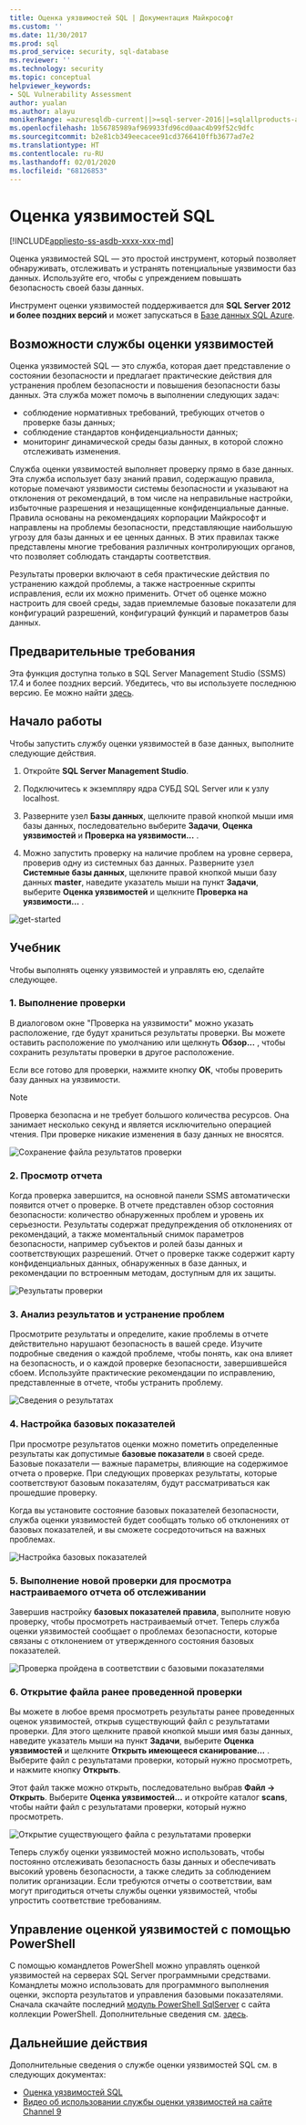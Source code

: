 ```yaml
---
title: Оценка уязвимостей SQL | Документация Майкрософт
ms.custom: ''
ms.date: 11/30/2017
ms.prod: sql
ms.prod_service: security, sql-database
ms.reviewer: ''
ms.technology: security
ms.topic: conceptual
helpviewer_keywords:
- SQL Vulnerability Assessment
author: yualan
ms.author: alayu
monikerRange: =azuresqldb-current||>=sql-server-2016||=sqlallproducts-allversions||>=sql-server-linux-2017||=azuresqldb-mi-current
ms.openlocfilehash: 1b56785989af969933fd96cd0aac4b99f52c9dfc
ms.sourcegitcommit: b2e81cb349eecacee91cd3766410ffb3677ad7e2
ms.translationtype: HT
ms.contentlocale: ru-RU
ms.lasthandoff: 02/01/2020
ms.locfileid: "68126853"
---
```

# <a name="sql-vulnerability-assessment"></a>Оценка уязвимостей SQL

[!INCLUDE[appliesto-ss-asdb-xxxx-xxx-md](../../includes/appliesto-ss-asdb-xxxx-xxx-md.md)]

Оценка уязвимостей SQL — это простой инструмент, который позволяет обнаруживать, отслеживать и устранять потенциальные уязвимости баз данных. Используйте его, чтобы с упреждением повышать безопасность своей базы данных.

Инструмент оценки уязвимостей поддерживается для **SQL Server 2012 и более поздних версий** и может запускаться в [Базе данных SQL Azure](https://docs.microsoft.com/azure/sql-database/sql-vulnerability-assessment).

## <a name="vulnerability-assessment-features"></a>Возможности службы оценки уязвимостей
Оценка уязвимостей SQL — это служба, которая дает представление о состоянии безопасности и предлагает практические действия для устранения проблем безопасности и повышения безопасности базы данных. Эта служба может помочь в выполнении следующих задач:
- соблюдение нормативных требований, требующих отчетов о проверке базы данных; 
- соблюдение стандартов конфиденциальности данных;
- мониторинг динамической среды базы данных, в которой сложно отслеживать изменения.

Служба оценки уязвимостей выполняет проверку прямо в базе данных. Эта служба использует базу знаний правил, содержащую правила, которые помечают уязвимости системы безопасности и указывают на отклонения от рекомендаций, в том числе на неправильные настройки, избыточные разрешения и незащищенные конфиденциальные данные. Правила основаны на рекомендациях корпорации Майкрософт и направлены на проблемы безопасности, представляющие наибольшую угрозу для базы данных и ее ценных данных. В этих правилах также представлены многие требования различных контролирующих органов, что позволяет соблюдать стандарты соответствия.

Результаты проверки включают в себя практические действия по устранению каждой проблемы, а также настроенные скрипты исправления, если их можно применить. Отчет об оценке можно настроить для своей среды, задав приемлемые базовые показатели для конфигураций разрешений, конфигураций функций и параметров базы данных. 

## <a name="prerequisites"></a>Предварительные требования
Эта функция доступна только в SQL Server Management Studio (SSMS) 17.4 и более поздних версий. Убедитесь, что вы используете последнюю версию. Ее можно найти [здесь](https://docs.microsoft.com/sql/ssms/download-sql-server-management-studio-ssms).

## <a name="getting-started"></a>Начало работы
Чтобы запустить службу оценки уязвимостей в базе данных, выполните следующие действия.
   1.   Откройте **SQL Server Management Studio**.

   2.   Подключитесь к экземпляру ядра СУБД SQL Server или к узлу localhost.

   3.   Разверните узел **Базы данных**, щелкните правой кнопкой мыши имя базы данных, последовательно выберите **Задачи**, **Оценка уязвимостей** и **Проверка на уязвимости...** .

   4.   Можно запустить проверку на наличие проблем на уровне сервера, проверив одну из системных баз данных. Разверните узел **Системные базы данных**, щелкните правой кнопкой мыши базу данных **master**, наведите указатель мыши на пункт **Задачи**, выберите **Оценка уязвимостей** и щелкните **Проверка на уязвимости...** .

   ![get-started](media/sql-vulnerability-assessment/1-SSMSGetStarted.png)

## <a name="tutorial"></a>Учебник
Чтобы выполнять оценку уязвимостей и управлять ею, сделайте следующее.

### <a name="1-run-a-scan"></a>1. Выполнение проверки

В диалоговом окне "Проверка на уязвимости" можно указать расположение, где будут храниться результаты проверки. Вы можете оставить расположение по умолчанию или щелкнуть **Обзор...** , чтобы сохранить результаты проверки в другое расположение.

Если все готово для проверки, нажмите кнопку **ОК**, чтобы проверить базу данных на уязвимости.

  > [!NOTE]   
  > Проверка безопасна и не требует большого количества ресурсов. Она занимает несколько секунд и является исключительно операцией чтения. При проверке никакие изменения в базу данных не вносятся.

![Сохранение файла результатов проверки](media/sql-vulnerability-assessment/2-ssmssavescanfile.png)

### <a name="2-view-the-report"></a>2. Просмотр отчета

Когда проверка завершится, на основной панели SSMS автоматически появится отчет о проверке. В отчете представлен обзор состояния безопасности: количество обнаруженных проблем и уровень их серьезности. Результаты содержат предупреждения об отклонениях от рекомендаций, а также моментальный снимок параметров безопасности, например субъектов и ролей базы данных и соответствующих разрешений. Отчет о проверке также содержит карту конфиденциальных данных, обнаруженных в базе данных, и рекомендации по встроенным методам, доступным для их защиты.

![Результаты проверки](media/sql-vulnerability-assessment/3-ssmsscanresults.png)

### <a name="3-analyze-the-results-and-resolve-issues"></a>3. Анализ результатов и устранение проблем

Просмотрите результаты и определите, какие проблемы в отчете действительно нарушают безопасность в вашей среде. Изучите подробные сведения о каждой проблеме, чтобы понять, как она влияет на безопасность, и о каждой проверке безопасности, завершившейся сбоем. Используйте практические рекомендации по исправлению, представленные в отчете, чтобы устранить проблему.

![Сведения о результатах](media/sql-vulnerability-assessment/4-ssmsresultdetails.png)

### <a name="4-set-your-baseline"></a>4. Настройка базовых показателей

При просмотре результатов оценки можно пометить определенные результаты как допустимые **базовые показатели** в своей среде. Базовые показатели — важные параметры, влияющие на содержимое отчета о проверке. При следующих проверках результаты, которые соответствуют базовым показателям, будут рассматриваться как прошедшие проверку. 

Когда вы установите состояние базовых показателей безопасности, служба оценки уязвимостей будет сообщать только об отклонениях от базовых показателей, и вы сможете сосредоточиться на важных проблемах.

![Настройка базовых показателей](media/sql-vulnerability-assessment/5-ssmssetbaseline.png)

### <a name="5-run-a-new-scan-to-see-your-customized-tracking-report"></a>5. Выполнение новой проверки для просмотра настраиваемого отчета об отслеживании

Завершив настройку **базовых показателей правила**, выполните новую проверку, чтобы просмотреть настраиваемый отчет. Теперь служба оценки уязвимостей сообщает о проблемах безопасности, которые связаны с отклонением от утвержденного состояния базовых показателей.

![Проверка пройдена в соответствии с базовыми показателями](media/sql-vulnerability-assessment/6-ssmspassperbaseline.png)

### <a name="6-open-a-previously-run-scan"></a>6. Открытие файла ранее проведенной проверки

Вы можете в любое время просмотреть результаты ранее проведенных оценок уязвимостей, открыв существующий файл с результатами проверки. Для этого щелкните правой кнопкой мыши имя базы данных, наведите указатель мыши на пункт **Задачи**, выберите **Оценка уязвимостей** и щелкните **Открыть имеющееся сканирование...** .  Выберите файл с результатами проверки, который нужно просмотреть, и нажмите кнопку **Открыть**. 

Этот файл также можно открыть, последовательно выбрав **Файл -> Открыть**. Выберите **Оценка уязвимостей...** и откройте каталог **scans**, чтобы найти файл с результатами проверки, который нужно просмотреть.

![Открытие существующего файла с результатами проверки](media/sql-vulnerability-assessment/7-ssmsopenexistingscan.png)

Теперь службу оценки уязвимостей можно использовать, чтобы постоянно отслеживать безопасность базы данных и обеспечивать высокий уровень безопасности, а также следить за соблюдением политик организации. Если требуются отчеты о соответствии, вам могут пригодиться отчеты службы оценки уязвимостей, чтобы упростить соответствие требованиям.

## <a name="manage-vulnerability-assessments-using-powershell"></a>Управление оценкой уязвимостей с помощью PowerShell
С помощью командлетов PowerShell можно управлять оценкой уязвимостей на серверах SQL Server программными средствами. Командлеты можно использовать для программного выполнения оценки, экспорта результатов и управления базовыми показателями.
Сначала скачайте последний [модуль PowerShell SqlServer](https://www.powershellgallery.com/packages/SqlServer/) с сайта коллекции PowerShell. Дополнительные сведения см. [здесь](https://blogs.msdn.microsoft.com/sqlsecurity/2018/07/05/powershell-cmdlets-for-managing-sql-vulnerability-assessments/).

## <a name="next-steps"></a>Дальнейшие действия
Дополнительные сведения о службе оценки уязвимостей SQL см. в следующих документах:
- [Оценка уязвимостей SQL](https://docs.microsoft.com/azure/sql-database/sql-vulnerability-assessment) 
- [Видео об использовании службы оценки уязвимостей на сайте Channel 9](https://channel9.msdn.com/Shows/Data-Exposed/Track-and-remediate-potential-database-vulnerabilities-with-SQL-Vulnerability-Assessment)


  
